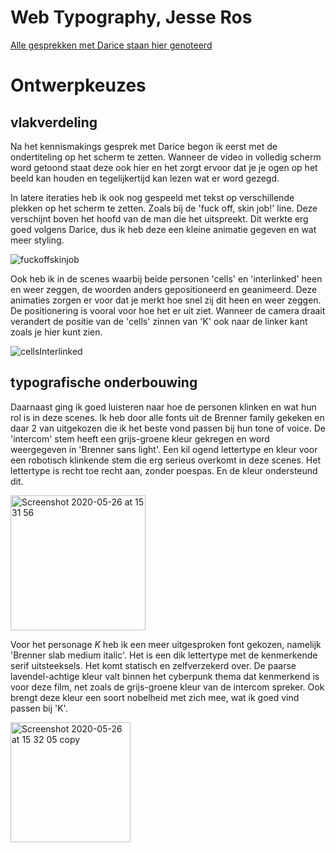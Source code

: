 # Web Typography, Jesse Ros
[Alle gesprekken met Darice staan hier genoteerd](https://docs.google.com/document/d/1-F7joxiKgjRJFMIHJM7xXkuiHlDqgFeEEK6WWKMJgpA/edit?usp=sharing)

# Ontwerpkeuzes
## vlakverdeling

Na het kennismakings gesprek met Darice begon ik eerst met de ondertiteling op het scherm te zetten. Wanneer de video in volledig scherm word getoond staat deze ook hier en het zorgt ervoor dat je je ogen op het beeld kan houden en tegelijkertijd kan lezen wat er word gezegd. 

In latere iteraties heb ik ook nog gespeeld met tekst op verschillende plekken op het scherm te zetten. Zoals bij de 'fuck off, skin job!' line. Deze verschijnt boven het hoofd van de man die het uitspreekt. Dit werkte erg goed volgens Darice, dus ik heb deze een kleine animatie gegeven en wat meer styling.  

![fuckoffskinjob](https://user-images.githubusercontent.com/37974966/82904526-e40ead80-9f62-11ea-8097-a9f8477c77fc.gif)

Ook heb ik in de scenes waarbij beide personen 'cells' en 'interlinked' heen en weer zeggen, de woorden anders gepositioneerd en geanimeerd. Deze animaties zorgen er voor dat je merkt hoe snel zij dit heen en weer zeggen. De positionering is vooral voor hoe het er uit ziet. Wanneer de camera draait verandert de positie van de 'cells' zinnen van 'K' ook naar de linker kant zoals je hier kunt zien.

![cellsInterlinked](https://user-images.githubusercontent.com/37974966/82906582-c858d680-9f65-11ea-9923-5ce4fcedce1a.gif)

## typografische onderbouwing
Daarnaast ging ik goed luisteren naar hoe de personen klinken en wat hun rol is in deze scenes. Ik heb door alle fonts uit de Brenner family gekeken en daar 2 van uitgekozen die ik het beste vond passen bij hun tone of voice. De 'intercom' stem heeft een grijs-groene kleur gekregen en word weergegeven in 'Brenner sans light'. Een kil ogend lettertype en kleur voor een robotisch klinkende stem die erg serieus overkomt in deze scenes. Het lettertype is recht toe recht aan, zonder poespas. En de kleur ondersteund dit.

<img width="216" alt="Screenshot 2020-05-26 at 15 31 56" src="https://user-images.githubusercontent.com/37974966/82906894-37cec600-9f66-11ea-9235-0014b71f4243.png">

Voor het personage *K* heb ik een meer uitgesproken font gekozen, namelijk 'Brenner slab medium italic'. Het is een dik lettertype met de kenmerkende serif uitsteeksels. Het komt statisch en zelfverzekerd over. De paarse lavendel-achtige kleur valt binnen het cyberpunk thema dat kenmerkend is voor deze film, net zoals de grijs-groene kleur van de intercom spreker. Ook brengt deze kleur een soort nobelheid met zich mee, wat ik goed vind passen bij 'K'. 

<img width="192" alt="Screenshot 2020-05-26 at 15 32 05 copy" src="https://user-images.githubusercontent.com/37974966/82906937-44531e80-9f66-11ea-8e73-01f5b9851f42.png">

